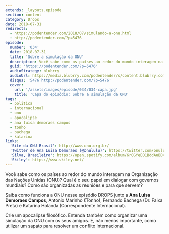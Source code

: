 ```yaml
---
extends: _layouts.episode
section: content
category: Drops
date: 2018-07-31
redirects:
  - https://podentender.com/2018/07/simulando-a-onu.html
  - http://podentender.com/?p=5476
episode:
  number: '034'
  date: 2018-07-31
  title: 'Sobre a simulação da ONU'
  description: Você sabe como os países ao redor do mundo interagem na Organização das Nações Unidas (ONU)? Qual é o seu papel em dialogar com governos mundiais? Como são organizadas as reuniões e para que servem? Saiba como funciona a ONU nesse episódio DROPS junto a Ana Luisa Demoraes Campos.
  guid: 'https://podentender.com/?p=5476'
  audioStrategy: blubrry
  audioUrl: https://media.blubrry.com/podentender/s/content.blubrry.com/podentender/PODEntender_34.mp3
  disqus: '5476 http://podentender.com/?p=5476'
  cover:
    url: '/assets/images/episode/034/034-capa.jpg'
    title: 'Capa do episódio: Sobre a simulação da ONU'
tags:
  - politica
  - internacional
  - onu
  - apocalipse
  - ana luisa demoraes campos
  - tonho
  - bachega
  - katarina
links:
  'Site da ONU Brasil': http://www.onu.org.br/
  'Twitter de Ana Luisa Demoraes (@onululu)': https://twitter.com/onululu
  'Silva, Brasileiro': https://open.spotify.com/album/6r0GYeEO1BddAuBD4eM4cq?si=1tTtEqtGTCqSl3IYPQNpNg
  'Skiley': https://www.skiley.net/
---
```

Você sabe como os países ao redor do mundo interagem na Organização das Nações Unidas (ONU)?
Qual é o seu papel em dialogar com governos mundiais? Como são organizadas as reuniões e para que servem?

Saiba como funciona a ONU nesse episódio DROPS junto a **Ana Luisa Demoraes Campos**, Antonio Marinho (Tonho),
Fernando Bachega (Dr. Faixa Preta) e Katarina Holanda (Correspondente Internacional).

Crie um apocalipse filosófico. Entenda também como organizar uma simulação da ONU com os seus amigos.
E, não menos importante, como utilizar um sapato para resolver um conflito internacional.
